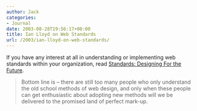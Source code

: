 ```yaml
---
author: Jack
categories:
- Journal
date: 2003-08-28T19:56:17+00:00
title: Ian Lloyd on Web Standards
url: /2003/ian-lloyd-on-web-standards/
---
```


If you have any interest at all in understanding or implementing web standards within your organization, read [Standards: Designing For the Future][1].
  


> Bottom line is &#8211; there are still too many people who only understand the old school methods of web design, and only when these people can get enthusiastic about adopting new methods will we be delivered to the promised land of perfect mark-up.

 [1]: http://www.mezzoblue.com/cgi-bin/mt/mezzo/archives/000238.asp#000238 "Designing For the Future"